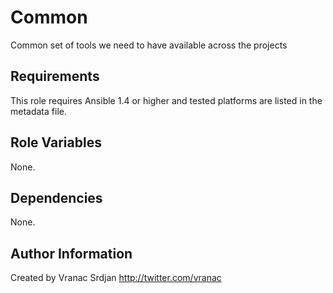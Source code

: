 Common
========

Common set of tools we need to have available across the projects

Requirements
------------

This role requires Ansible 1.4 or higher and tested platforms are listed in the metadata file.

Role Variables
--------------

None.

Dependencies
------------

None.


Author Information
------------------

Created by Vranac Srdjan http://twitter.com/vranac
